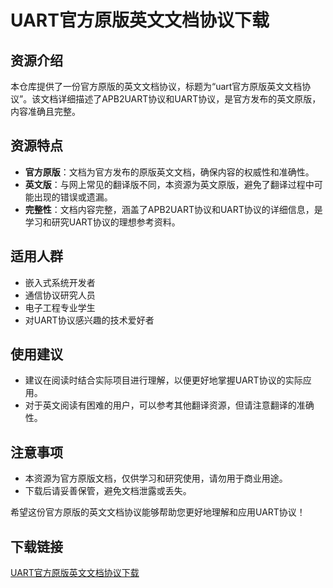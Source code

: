 # UART官方原版英文文档协议下载

## 资源介绍

本仓库提供了一份官方原版的英文文档协议，标题为“uart官方原版英文文档协议”。该文档详细描述了APB2UART协议和UART协议，是官方发布的英文原版，内容准确且完整。

## 资源特点

- **官方原版**：文档为官方发布的原版英文文档，确保内容的权威性和准确性。
- **英文版**：与网上常见的翻译版不同，本资源为英文原版，避免了翻译过程中可能出现的错误或遗漏。
- **完整性**：文档内容完整，涵盖了APB2UART协议和UART协议的详细信息，是学习和研究UART协议的理想参考资料。

## 适用人群

- 嵌入式系统开发者
- 通信协议研究人员
- 电子工程专业学生
- 对UART协议感兴趣的技术爱好者

## 使用建议

- 建议在阅读时结合实际项目进行理解，以便更好地掌握UART协议的实际应用。
- 对于英文阅读有困难的用户，可以参考其他翻译资源，但请注意翻译的准确性。

## 注意事项

- 本资源为官方原版文档，仅供学习和研究使用，请勿用于商业用途。
- 下载后请妥善保管，避免文档泄露或丢失。

希望这份官方原版的英文文档协议能够帮助您更好地理解和应用UART协议！

## 下载链接

[UART官方原版英文文档协议下载](https://pan.quark.cn/s/2cf899075520)